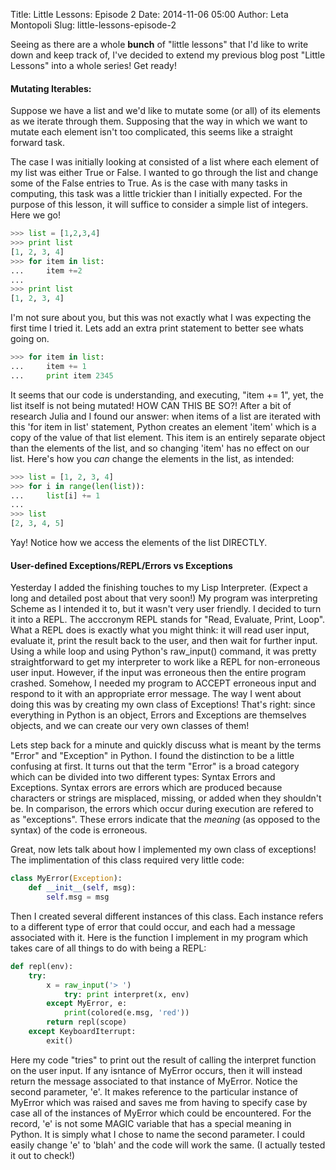 Title: Little Lessons: Episode 2
Date: 2014-11-06 05:00
Author: Leta Montopoli
Slug: little-lessons-episode-2

Seeing as there are a whole **bunch** of "little lessons" that I'd like
to write down and keep track of, I've decided to extend my previous blog
post "Little Lessons" into a whole series! Get ready!

#### Mutating Iterables:

Suppose we have a list and we'd like to mutate some (or all) of its
elements as we iterate through them. Supposing that the way in which we
want to mutate each element isn't too complicated, this seems like a
straight forward task.

The case I was initially looking at consisted of a list where each
element of my list was either True or False. I wanted to go through the
list and change some of the False entries to True. As is the case with
many tasks in computing, this task was a little trickier than I
initially expected. For the purpose of this lesson, it will suffice to
consider a simple list of integers. Here we go!

```python
>>> list = [1,2,3,4]
>>> print list
[1, 2, 3, 4]
>>> for item in list:
...     item +=2
... 
>>> print list
[1, 2, 3, 4]
```

I'm not sure about you, but this was not exactly what I was expecting
the first time I tried it. Lets add an extra print statement to better
see whats going on.

```python
>>> for item in list: 
... 	item += 1
... 	print item 2345
```

It seems that our code is understanding, and executing, "item += 1",
yet, the list itself is not being mutated! HOW CAN THIS BE SO?! After a
bit of research Julia and I found our answer: when items of a list are
iterated with this 'for item in list' statement, Python creates an
element 'item' which is a copy of the value of that list element. This
item is an entirely separate object than the elements of the list, and
so changing 'item' has no effect on our list. Here's how you *can*
change the elements in the list, as intended:

```python
>>> list = [1, 2, 3, 4]
>>> for i in range(len(list)):
...     list[i] += 1
...
>>> list
[2, 3, 4, 5]

```

Yay! Notice how we access the elements of the list DIRECTLY.

#### User-defined Exceptions/REPL/Errors vs Exceptions

Yesterday I added the finishing touches to my Lisp Interpreter. (Expect
a long and detailed post about that very soon!) My program was
interpreting Scheme as I intended it to, but it wasn't very user
friendly. I decided to turn it into a REPL. The acccronym REPL stands
for "Read, Evaluate, Print, Loop". What a REPL does is exactly what you
might think: it will read user input, evaluate it, print the result back
to the user, and then wait for further input. Using a while loop and
using Python's raw\_input() command, it was pretty straightforward to
get my interpreter to work like a REPL for non-erroneous user input.
However, if the input was erroneous then the entire program crashed.
Somehow, I needed my program to ACCEPT erroneous input and respond to it
with an appropriate error message. The way I went about doing this was
by creating my own class of Exceptions! That's right: since everything
in Python is an object, Errors and Exceptions are themselves objects,
and we can create our very own classes of them!

Lets step back for a minute and quickly discuss what is meant by the
terms "Error" and "Exception" in Python. I found the distinction to be a
little confusing at first. It turns out that the term "Error" is a broad
category which can be divided into two different types: Syntax Errors
and Exceptions. Syntax errors are errors which are produced because
characters or strings are misplaced, missing, or added when they
shouldn't be. In comparison, the errors which occur during execution are
refered to as "exceptions". These errors indicate that the *meaning* (as
opposed to the syntax) of the code is erroneous.

Great, now lets talk about how I implemented my own class of exceptions!
The implimentation of this class required very little code:

```python
class MyError(Exception):    
	def __init__(self, msg):        
		self.msg = msg
```

Then I created several different instances of this class. Each instance
refers to a different type of error that could occur, and each had a
message associated with it. Here is the function I implement in my
program which takes care of all things to do with being a REPL:

```python
def repl(env):    
	try:         
		x = raw_input('> ')        
			try: print interpret(x, env)
		except MyError, e:   
			print(colored(e.msg, 'red'))         
		return repl(scope)    
	except KeyboardIterrupt:        
		exit()
```

Here my code "tries" to print out the result of calling the interpret
function on the user input. If any isntance of MyError occurs, then it
will instead return the message associated to that instance of MyError.
Notice the second parameter, 'e'. It makes reference to the particular
instance of MyError which was raised and saves me from having to specify
case by case all of the instances of MyError which could be encountered.
For the record, 'e' is not some MAGIC variable that has a special
meaning in Python. It is simply what I chose to name the second
parameter. I could easily change 'e' to 'blah' and the code will work
the same. (I actually tested it out to check!)

